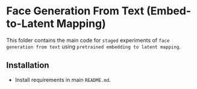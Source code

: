 # Face Generation From Text (Embed-to-Latent Mapping)

This folder contains the main code for `staged` experiments of `face generation from text` using `pretrained embedding to latent mapping`.

## Installation

-   Install requirements in main `README.md`.
